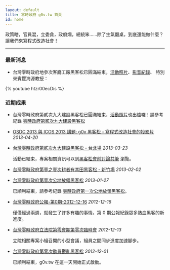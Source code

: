 ```yaml
---
layout: default
title: 零時政府 g0v.tw 首頁
id: home
---
```


政策瞎，官員混，立委貪，政府爛，總統笨……除了生氣翻桌，到底還能做什麼？讓我們來寫程式改造社會！

<hr />

### 最新消息

* 台灣零時政府地參次客廳工廠黑客松已圓滿結束，[活動照片](http://www.flickr.com/photos/tkirby/sets/72157634022248856/)、[影音紀錄](http://www.youtube.com/playlist?list=PLS1JHIK5Va9K-nP7gbq3C0cqG1409FpiU&feature=mh_lolz)、 特別來賓瞿海源教授：

{% youtube htzr00ecDis %}

### 近期成果

* 台灣零時政府第貳次九大建設黑客松已圓滿結束，[活動照片](http://www.flickr.com/photos/tkirby/sets/72157633079209796/)也出爐囉！請參考紀錄 [零時政府第貳次九大建設黑客松](http://www.tkirby.org/blog/?p=2151)

* [OSDC 2013 與 ICOS 2013 講題: g0v 黑客松 - 寫程式改造社會的投影片](https://speakerdeck.com/tkirby/g0v-hei-ke-song-xie-cheng-shi-gai-zao-she-hui) <em class="time">2013-04-20</em>

* [台灣零時政府第貳次九大建設黑客松 - 台北場](http://registrano.com/events/g0v-hackath2n-taipei) <em class="time">2013-03-23</em>

   活動已結束，專案相關資訊可以到[黑客松會前討論共筆](http://bit.ly/g0v-hackath2n) 瀏覽。

* [台灣零時政府第壹之壹次耕者有其田黑客松 - 新竹場](http://registrano.com/events/g0v-hackath1n-hsinchu) <em class="time">2013-02-02</em>

* [台灣零時政府第壹次公地放領黑客松](https://hackpad.com/lIoCjaeMWzC) <em class="time">2013-01-27</em>

    已順利結束，請參考紀錄 [零時政府第一次公地放領黑客松](http://www.tkirby.org/blog/?p=2075)。

* [台灣零時政府公報-第0期-2012-12-16](communique/2012-12-16.html) <em class="time">2012-12-16</em>

    僅僅經過兩週，就發生了許多有趣的事情。第 0 期公報紀錄眾多熱血黑客的新進度。

* [台灣零時政府立法院第零會期第零次臨時會](http://registrano.com/events/ly-g0v-0/) <em class="time">2012-12-13</em>

    立院相關專案小組召開的小型會議，組員之間同步進度加速腳步。

* [台灣零時政府第零次動員戡亂黑客松](https://hackpad.com/ul6fMthof2S) <em class="time">2012-12-01</em>

    已順利結束，g0v.tw 在這一天開始正式啟動。

